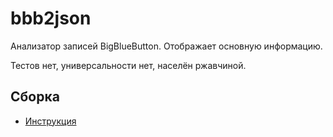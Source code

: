 # bbb2json

Анализатор записей BigBlueButton.
Отображает основную информацию.

Тестов нет, универсальности нет, населён ржавчиной.

## Сборка

* [Инструкция](https://rurust.github.io/cargo-docs-ru/guide.html)